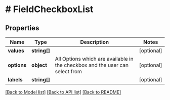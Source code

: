 # # FieldCheckboxList

## Properties

Name | Type | Description | Notes
------------ | ------------- | ------------- | -------------
**values** | **string[]** |  | [optional]
**options** | **object** | All Options which are available in the checkbox and the user can select from | [optional]
**labels** | **string[]** |  | [optional]

[[Back to Model list]](../../README.md#models) [[Back to API list]](../../README.md#endpoints) [[Back to README]](../../README.md)
